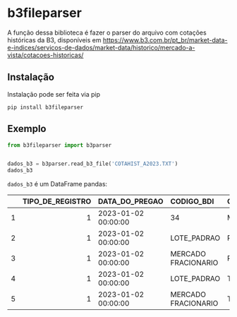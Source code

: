 # b3fileparser

A função dessa biblioteca é fazer o parser do arquivo com cotações históricas da B3, disponíveis em https://www.b3.com.br/pt_br/market-data-e-indices/servicos-de-dados/market-data/historico/mercado-a-vista/cotacoes-historicas/

## Instalação

Instalação pode ser feita via pip
```
pip install b3fileparser
```
## Exemplo
```python
from b3fileparser import b3parser


dados_b3 = b3parser.read_b3_file('COTAHIST_A2023.TXT')
dados_b3
```
`dados_b3` é um DataFrame pandas:

|    |   TIPO_DE_REGISTRO | DATA_DO_PREGAO      | CODIGO_BDI          | CODIGO_DE_NEGOCIACAO   | TIPO_DE_MERCADO   | NOME_DA_EMPRESA   | ESPECIFICACAO_DO_PAPEL   |   PRAZO_EM_DIAS_DO_MERCADO_A_TERMO | MOEDA_DE_REFERENCIA   |   PRECO_DE_ABERTURA |   PRECO_MAXIMO |   PRECO_MINIMO |   PRECO_MEDIO |   PRECO_ULTIMO_NEGOCIO |   PRECO_MELHOR_OFERTA_DE_COMPRA |   PRECO_MELHOR_OFERTA_DE_VENDAS |   NUMERO_DE_NEGOCIOS |   QUANTIDADE_NEGOCIADA |   VOLUME_TOTAL_NEGOCIADO |   PRECO_DE_EXERCICIO |   INDICADOR_DE_CORRECAO_DE_PRECOS | DATA_DE_VENCIMENTO   |   FATOR_DE_COTACAO |   PRECO_DE_EXERCICIO_EM_PONTOS | CODIGO_ISIN   |   NUMERO_DE_DISTRIBUICAO |
|---:|-------------------:|:--------------------|:--------------------|:-----------------------|:------------------|:------------------|:-------------------------|-----------------------------------:|:----------------------|--------------------:|---------------:|---------------:|--------------:|-----------------------:|--------------------------------:|--------------------------------:|---------------------:|-----------------------:|-------------------------:|---------------------:|----------------------------------:|:---------------------|-------------------:|-------------------------------:|:--------------|-------------------------:|
|  1 |                  1 | 2023-01-02 00:00:00 | 34                  | MMMC34                 | VISTA             | 3M                | DRN                      |                                 -1 | R$                    |              165.56 |         165.56 |         159.06 |        160.97 |                 161.44 |                          161.44 |                          161.59 |                   31 |           120          |          20443.2         |                    0 |                                 0 | NaT                  |                  1 |                              0 | BRMMMCBDR000  |                      143 |
|  2 |                  1 | 2023-01-02 00:00:00 | LOTE_PADRAO         | RRRP3                  | VISTA             | 3R PETROLEUM      | ON      NM               |                                 -1 | R$                    |               37.24 |          37.93 |          35.97 |         36.64 |                  36.41 |                           36.4  |                           36.41 |                13731 |             2.8788e+06 |              1.05483e+08 |                    0 |                                 0 | NaT                  |                  1 |                              0 | BRRRRPACNOR5  |                      100 |
|  3 |                  1 | 2023-01-02 00:00:00 | MERCADO FRACIONARIO | RRRP3F                 | FRACIONARIO       | 3R PETROLEUM      | ON      NM               |                                 -1 | R$                    |               37.75 |          37.91 |          35.98 |         36.69 |                  36.94 |                           36.94 |                           37    |                 1309 |         24010          |         881003           |                    0 |                                 0 | NaT                  |                  1 |                              0 | BRRRRPACNOR5  |                      100 |
|  4 |                  1 | 2023-01-02 00:00:00 | LOTE_PADRAO         | TTEN3                  | VISTA             | 3TENTOS           | ON      NM               |                                 -1 | R$                    |                9.65 |           9.65 |           9.07 |          9.23 |                   9.36 |                            9.35 |                            9.36 |                 3292 |        701700          |              6.48253e+06 |                    0 |                                 0 | NaT                  |                  1 |                              0 | BRTTENACNOR0  |                      101 |
|  5 |                  1 | 2023-01-02 00:00:00 | MERCADO FRACIONARIO | TTEN3F                 | FRACIONARIO       | 3TENTOS           | ON      NM               |                                 -1 | R$                    |                9.34 |           9.44 |           9.08 |          9.26 |                   9.2  |                            9.2  |                            9.65 |                  238 |          4640          |          43069.7         |                    0 |                                 0 | NaT                  |                  1 |                              0 | BRTTENACNOR0  |                      101 |
